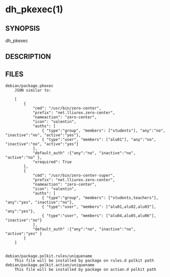 # dh_pkexec(1)

## SYNOPSIS
   dh_pkexec

## DESCRIPTION

## FILES
	debian/package.pkexec
		JSON similar to:

		[
			{
				"cmd": "/usr/bin/zero-center",
				"prefix": "net.lliurex.zero-center",
				"nameaction": "zero-center",
				"icon": "valentin",
				"auths": [
					{ "type":"group", "members": ["students"], "any":"no", "inactive":"no", "active":"yes"},
					{ "type":"user", "members": ["alu01"], "any":"no", "inactive":"no", "active":"yes"}
				],
				"default_auth" :{"any":"no", "inactive":"no", "active":"no" },
				"xrequired": True
			},
			{
				"cmd": "/usr/bin/zero-center-super",
				"prefix": "net.lliurex.zero-center",
				"nameaction": "zero-center",
				"icon": "valentin",
				"auths": [
					{ "type":"group", "members": ["students,teachers"], "any":"yes", "inactive":"no"},
					{ "type":"user", "members": ["alu01,alu02,alu03"], "any":"yes"},
					{ "type":"user", "members": ["alu04,alu05,alu06"], "inactive":"no"}
				],
				"default_auth" :{"any":"no", "inactive":"no", "active":"yes" }
			}
		]


	debian/package.polkit.rules/uniquename
		This file will be installed by package on rules.d polkit path 
	debian/package.polkit.action/uniquename
		This file will be installed by package on action.d polkit path 
